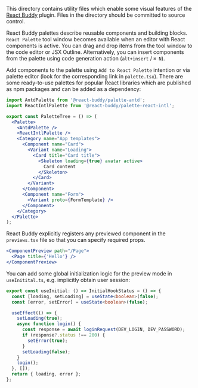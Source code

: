 This directory contains utility files which enable some visual features of the
[React Buddy](https://plugins.jetbrains.com/plugin/17467-react-buddy/) plugin.
Files in the directory should be committed to source control.

React Buddy palettes describe reusable components and building blocks. `React Palette` tool window becomes available
when an editor with React components is active. You can drag and drop items from the tool window to the code editor or
JSX Outline. Alternatively, you can insert components from the palette using code generation action (`alt+insert` /
`⌘ N`).

Add components to the palette using `Add to React Palette` intention or via palette editor (look for the corresponding
link in `palette.tsx`). There are some ready-to-use palettes for popular React libraries which are published as npm
packages and can be added as a dependency:

```jsx
import AntdPalette from '@react-buddy/palette-antd';
import ReactIntlPalette from '@react-buddy/palette-react-intl';

export const PaletteTree = () => (
  <Palette>
    <AntdPalette />
    <ReactIntlPalette />
    <Category name="App templates">
      <Component name="Card">
        <Variant name="Loading">
          <Card title="Card title">
            <Skeleton loading={true} avatar active>
              Card content
            </Skeleton>
          </Card>
        </Variant>
      </Component>
      <Component name="Form">
        <Variant proto={FormTemplate} />
      </Component>
    </Category>
  </Palette>
);
```

React Buddy explicitly registers any previewed component in the `previews.tsx` file so that you can specify required
props.

```jsx
<ComponentPreview path="/Page">
  <Page title={'Hello'} />
</ComponentPreview>
```

You can add some global initialization logic for the preview mode in `useInitital.ts`,
e.g. implicitly obtain user session:

```typescript
export const useInitial: () => InitialHookStatus = () => {
  const [loading, setLoading] = useState<boolean>(false);
  const [error, setError] = useState<boolean>(false);

  useEffect(() => {
    setLoading(true);
    async function login() {
      const response = await loginRequest(DEV_LOGIN, DEV_PASSWORD);
      if (response?.status !== 200) {
        setError(true);
      }
      setLoading(false);
    }
    login();
  }, []);
  return { loading, error };
};
```
